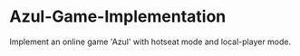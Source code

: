 # Azul-Game-Implementation
Implement an online game 'Azul' with hotseat mode and local-player mode.
